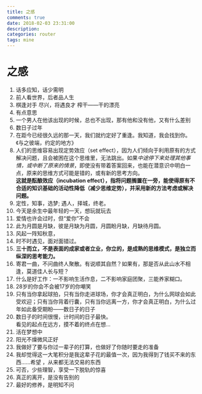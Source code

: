 ```yaml
---
title: 之感
comments: true
date: 2018-02-03 23:31:00
description:
categories: router
tags: mine
---
```

# 之感
1. 话多应知，话少需明  
2. 前人看世界，后者品人生  
3. 棋逢对手 尽兴，将遇良才 榨干——干的漂亮  
4. 有点意思  
5. 一个男人在他该出现的时候，总也不出现，那有他和没有他，又有什么差别  
6. 数日子过年  
7. 在距今已经很久远的那一天，我们就约定好了重逢。我知道，我会找到你。《与之彼端，约定的地方》  
8. 人们的思维容易出现定势效应（set
effect），因为人们倾向于利用原有的方式解决问题，且会被困在这个思维里，无法跳出。如果*中途停下来处理其他事情，或中断了原来的情景*，即使没有带着答案回来，也能在潜意识中明白一点，原来的思维方式可能是错的，或有新的思考方向。  
**这就是酝酿效应（incubation effect），指将问题搁置在一旁，能使得原有不合适的知识基础的活动性降低（减少思维定势），并采用新的方法考虑或解决问题。**  
9. 定性，知事，选梦; 遇人，择城，终老。  
10. 今天是余生中最年轻的一天，想玩就玩去  
11. 爱情也许会过时，但“爱你”不会  
12. 此为月圆是月缺，彼是月缺为月圆，月圆盼月缺，月缺待月圆。  
13. 风起一阵知秋意，  
14. 时不时遇见，面对面错过。  
15. **三十而立，不是表面的成家或者立业，你立的，是成熟的思维模式，是独立而纵深的思考能力。**  
16. 寄君一曲，不问曲终人聚散。有说顺其自然？如果有，那是否从此山水不相逢，莫道佳人长与短？  
17. 什么是好工作：一不影响生活作息，二不影响家庭团聚，三能养家糊口。  
18. 28岁的你会不会被17岁的你嘲笑  
19. 只有当你拿起球拍，只有当你走进球场，你才会真正明白，为什么网球会如此受欢迎；只有当你背着行囊，只有当你远离一方，你才会真正明白，为什么过年如此备受期盼——数日子的日子  
20. 数日子的时间很慢，计时间的日子最快。  
看见的起点在远方，摸不着的终点在想…  
21. 活在梦想中  
22. 阳光不燥微风正好  
23. 我做好了要与你过一辈子的打算，也做好了你随时要走的准备  
23. 我却觉得这一大笔积分是我这辈子花的最值一次，因为我得到了钱买不来的东西……希望 ，从来都无法交易的东西  
24. 可否，少些理智，享受一下脱轨的惊喜
25. 真正的离开，是没有告别的
26. 最好的修养，是明知不问

